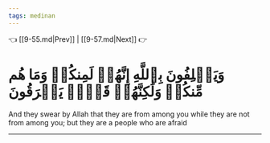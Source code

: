 ```yaml
---
tags: medinan
---
```


👈 [[9-55.md|Prev]] | [[9-57.md|Next]] 👉

# وَيَحۡلِفُونَ بِٱللَّهِ إِنَّهُمۡ لَمِنكُمۡ وَمَا هُم مِّنكُمۡ وَلَٰكِنَّهُمۡ قَوۡمٞ يَفۡرَقُونَ

And they swear by Allah that they are from among you while they are not from among you; but they are a people who are afraid

---

